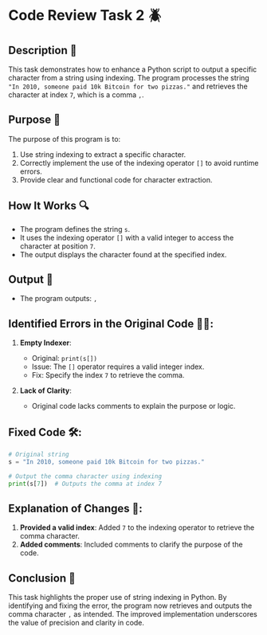 # Code Review Task 2 🪲

## Description 📝

This task demonstrates how to enhance a Python script to output a specific character from a string using indexing.
The program processes the string `"In 2010, someone paid 10k Bitcoin for two pizzas."` and retrieves the character at index `7`, which is a comma `,`.

## Purpose 🎯

The purpose of this program is to:

1. Use string indexing to extract a specific character.
2. Correctly implement the use of the indexing operator `[]` to avoid runtime errors.
3. Provide clear and functional code for character extraction.

## How It Works 🔍

-   The program defines the string `s`.
-   It uses the indexing operator `[]` with a valid integer to access the character at position `7`.
-   The output displays the character found at the specified index.

## Output 📜

-   The program outputs: `,`

## Identified Errors in the Original Code 🕵🏾:

1. **Empty Indexer**:

    - Original: `print(s[])`
    - Issue: The `[]` operator requires a valid integer index.
    - Fix: Specify the index `7` to retrieve the comma.

2. **Lack of Clarity**:
    - Original code lacks comments to explain the purpose or logic.

## Fixed Code 🛠:

```python
# Original string
s = "In 2010, someone paid 10k Bitcoin for two pizzas."

# Output the comma character using indexing
print(s[7])  # Outputs the comma at index 7
```

## Explanation of Changes 🧾:

1. **Provided a valid index**: Added `7` to the indexing operator to retrieve the comma character.
2. **Added comments**: Included comments to clarify the purpose of the code.

## Conclusion 🚀

This task highlights the proper use of string indexing in Python.
By identifying and fixing the error, the program now retrieves and outputs the comma character `,` as intended.
The improved implementation underscores the value of precision and clarity in code.

